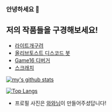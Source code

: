 ### 안녕하세요 👋
   
   

## 저의 작품들을 구경해보세요!
- [라이트개구려](http://frog.shinyoung.tech)
- [올리브토스트 디스코드 봇](https://bit.ly/OliveToast)
- [Game16 디버거](https://bit.ly/Game_16)
- [스크래치](https://scratch.mit.edu/users/choshinyoung)

[![my's github stats](https://github-readme-stats.vercel.app/api?username=choshinyoung)](https://github.com/anuraghazra/github-readme-stats)

[![Top Langs](https://github-readme-stats.vercel.app/api/top-langs/?username=choshinyoung&layout=compact&hide=javascript)](https://github.com/anuraghazra/github-readme-stats)

- 프로필 사진은 [와와님](https://scratch.mit.edu/users/cuore99/)이 만들어주셨답니다!
